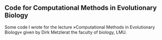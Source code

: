 ## Code for Computational Methods in Evolutionary Biology 

Some code I wrote for the lecture »Computational Methods in Evolutionary Biology« given by Dirk Metzlerat the faculty of biology, LMU.

